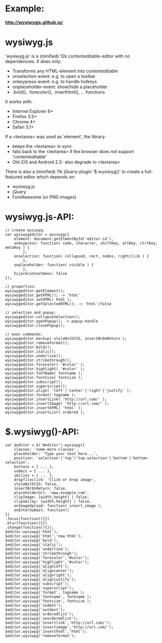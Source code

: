 Example:
==========
**http://wysiwygjs.github.io/**

wysiwyg.js
==========

'wysiwyg.js' is a (minified) 12k contenteditable-editor with no dependencies.
It does only:
* Transforms any HTML-element into contenteditable
* onselection-event: e.g. to open a toolbar
* onkeypress-event: e.g. to handle hotkeys
* onplaceholder-event: show/hide a placeholder
* .bold(), .forecolor(), .inserthtml(), ... functions

It works with:
* Internet Explorer 6+
* Firefox 3.5+
* Chrome 4+
* Safari 3.1+

If a &lt;textarea&gt; was used as 'element', the library:
* keeps the &lt;textarea&gt; in sync
* falls back to the &lt;textarea&gt; if the browser does not support 'contenteditable'
* Old iOS and Android 2.3- also degrade to &lt;textarea&gt;

There is also a (minified) 11k jQuery-plugin '$.wysiwyg()' to create a
full-featured editor which depends on:
* wysiwyg.js
* jQuery
* FontAwesome (or PNG images)

wysiwyg.js-API:
==========
````
// create wysiwyg:
var wysiwygeditor = wysiwyg({
    element: document.getElmentById('editor-id'),
    onkeypress: function( code, character, shiftKey, altKey, ctrlKey, metaKey ) {
        },
    onselection: function( collapsed, rect, nodes, rightclick ) {
        },
    onplaceholder: function( visible ) {
        },
    hijackcontextmenu: false
});

// properties:
wysiwygeditor.getElement();
wysiwygeditor.getHTML(); -> 'html'
wysiwygeditor.setHTML( html );
wysiwygeditor.getSelectedHTML(); -> 'html'|false

// selection and popup:
wysiwygeditor.collapseSelection();
wysiwygeditor.openPopup(); -> popup-handle
wysiwygeditor.closePopup();

// exec commands:
wysiwygeditor.markup( styleWithCSS, insertBrOnReturn );
wysiwygeditor.removeFormat();
wysiwygeditor.bold();
wysiwygeditor.italic();
wysiwygeditor.underline();
wysiwygeditor.strikethrough();
wysiwygeditor.forecolor( '#color' );
wysiwygeditor.highlight( '#color' );
wysiwygeditor.fontName( fontname );
wysiwygeditor.fontSize( fontsize );
wysiwygeditor.subscript();
wysiwygeditor.superscript();
wysiwygeditor.align( 'left'|'center'|'right'|'justify' );
wysiwygeditor.format( tagname );
wysiwygeditor.insertLink( 'http://url.com/' );
wysiwygeditor.insertImage( 'http://url.com/' );
wysiwygeditor.insertHTML( 'html' );
wysiwygeditor.insertList( ordered );
````

$.wysiwyg()-API:
==========
````
var $editor = $('#editor').wysiwyg({
    classes: 'some-more-classes',
    placeholder: 'Type your text here...',
    position: 'selection'|'top'|'top-selection'|'bottom'|'bottom-selection',
    buttons = { ... },
    submit = { ... },
    smilies = { ... },
    dropfileclick: 'Click or drop image',
    styleWithCSS: false,
    insertBrOnReturn: false,
    placeholderUrl: 'www.example.com',
    clipImage: [width,height] | false,
    clipSmiley: [width,height] | false,
    onImageUpload: function( insert_image ),
    onEnterSubmit: function()
})
.focus(function(){})
.blur(function(){})
.change(function(){});
$editor.wysiwyg('html');
$editor.wysiwyg('html','new html');
$editor.wysiwyg('bold');
$editor.wysiwyg('italic');
$editor.wysiwyg('underline');
$editor.wysiwyg('strikethrough');
$editor.wysiwyg('forecolor','#color');
$editor.wysiwyg('highlight','#color');
$editor.wysiwyg('alignleft');
$editor.wysiwyg('aligncenter');
$editor.wysiwyg('alignright');
$editor.wysiwyg('alignjustify');
$editor.wysiwyg('subscript');
$editor.wysiwyg('superscript');
$editor.wysiwyg('format', tagname );
$editor.wysiwyg('fontname', fontname );
$editor.wysiwyg('fontsize', fontsize );
$editor.wysiwyg('indent');
$editor.wysiwyg('outdent');
$editor.wysiwyg('orderedlist');
$editor.wysiwyg('unorderedlist');
$editor.wysiwyg('insertlink','http://url.com/');
$editor.wysiwyg('insertimage','http://url.com/');
$editor.wysiwyg('inserthtml','html');
$editor.wysiwyg('removeformat');
````
